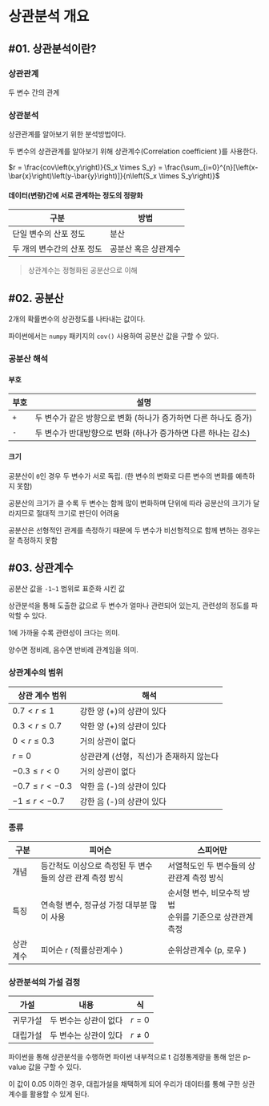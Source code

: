 # 상관분석 개요

## #01. 상관분석이란?

### 상관관계

두 변수 간의 관계

### 상관분석

상관관계를 알아보기 위한 분석방법이다.

두 변수의 상관관계를 알아보기 위해 상관계수(Correlation coefficient )를 사용한다.

$r = \frac{cov\left(x,y\right)}{S_x \times S_y} = \frac{\sum_{i=0}^{n}[\left(x-\bar{x}\right)\left(y-\bar{y}\right)]}{n\left(S_x \times S_y\right)}$

#### 데이터(변량)간에 서로 관계하는 정도의 정량화

| 구분 | 방법 |
|---|---|
| 단일 변수의 산포 정도 | 분산 |
| 두 개의 변수간의 산포 정도 | 공분산 혹은 상관계수 |

> 상관계수는 정형화된 공분산으로 이해

## #02. 공분산

2개의 확률변수의 상관정도를 나타내는 값이다.

파이썬에서는 `numpy` 패키지의 `cov()` 사용하여 공분산 값을 구할 수 있다.

### 공분산 해석

#### 부호

| 부호 | 설명 |
|---|---|
| `+` | 두 변수가 같은 방향으로 변화 (하나가 증가하면 다른 하나도 증가) |
| `-` | 두 변수가 반대방향으로 변화 (하나가 증가하면 다른 하나는 감소) |

#### 크기

공분산이 `0`인 경우 두 변수가 서로 독립. (한 변수의 변화로 다른 변수의 변화를 예측하지 못함)

공분산의 크기가 클 수록 두 변수는 함께 많이 변화하며 단위에 따라 공분산의 크기가 달라지므로 절대적 크기로 판단이 어려움

공분산은 선형적인 관계를 측정하기 때문에 두 변수가 비선형적으로 함께 변하는 경우는 잘 측정하지 못함

## #03. 상관계수

공분산 값을 `-1~1` 범위로 표준화 시킨 값

상관분석을 통해 도출한 값으로 두 변수가 얼마나 관련되어 있는지, 관련성의 정도를 파악할 수 있다.

1에 가까울 수록 관련성이 크다는 의미.

양수면 정비례, 음수면 반비례 관계임을 의미.

### 상관계수의 범위

| 상관 계수 범위 | 해석 |
| --- | --- |
| $0.7 < r ≤ 1$ | 강한 양 (+)의 상관이 있다 |
| $0.3 < r ≤ 0.7$ | 약한 양 (+)의 상관이 있다 |
| $0 < r ≤ 0.3$ | 거의 상관이 없다 |
| $r = 0$ | 상관관계 (선형，직선)가 존재하지 않는다 |
| $-0.3 ≤ r < 0$ | 거의 상관이 없다 |
| $-0.7 ≤ r < -0.3$ | 약한 음 (-)의 상관이 있다 |
| $-1 ≤ r < -0.7$ | 강한 음 (-)의 상관이 있다 |

### 종류

| 구분 | 피어슨 | 스피어만 |
| --- | --- | --- |
| 개념 | 등간척도 이상으로 측정된 두 변수들의 상관 관계 측정 방식 | 서열척도인 두 변수들의 상관관계 측정 방식 |
| 특징 | 연속형 변수, 정규성 가정 대부분 많이 사용 | 순서형 변수, 비모수적 방법<br/>순위를 기준으로 상관관계 측정 |
| 상관계수 | 피어슨 r (적률상관계수 ) | 순위상관계수 (p, 로우 ) |

### 상관분석의 가설 검정

| 가설 | 내용 | 식 |
|---|---|---|
| 귀무가설 | 두 변수는 상관이 없다 | $r = 0$ |
| 대립가설 | 두 변수는 상관이 있다 | $r \neq 0$ |

파이썬을 통해 상관분석을 수행하면 파이썬 내부적으로 t 검정통계량을 통해 얻은 p-value 값을 구할 수 있다.

이 값이 0.05 이하인 경우, 대립가설을 채택하게 되어 우리가 데이터를 통해 구한 상관계수를 활용할 수 있게 된다.